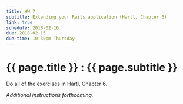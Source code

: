 ```yaml
---
title: HW 7
subtitle: Extending your Rails application (Hartl, Chapter 6)
link: true
schedule: 2018-02-16
due: 2018-02-15
due-time: 10:30pm Thursday
---
```

# {{ page.title }} : {{ page.subtitle }}

Do all of the exercises in Hartl, Chapter 6.

_Additional instructions forthcoming._
